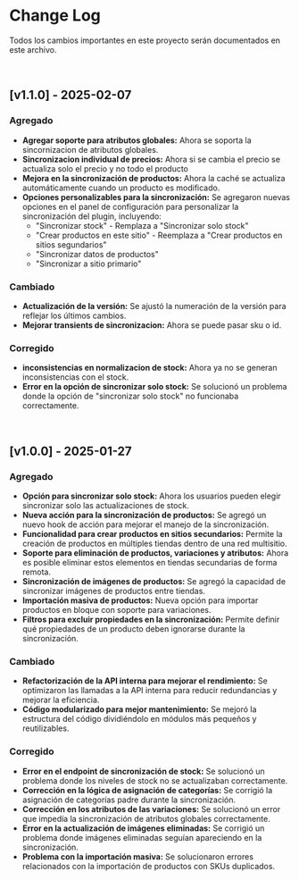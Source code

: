 # Change Log  
Todos los cambios importantes en este proyecto serán documentados en este archivo.  

<br>  

## [v1.1.0] - 2025-02-07

### **Agregado**  

- **Agregar soporte para atributos globales:** Ahora se soporta la sincornizacion de atributos globales.
- **Sincronizacion individual de precios:** Ahora si se cambia el precio se actualiza solo el precio y no todo el producto
- **Mejora en la sincronización de productos:** Ahora la caché se actualiza automáticamente cuando un producto es modificado.  
- **Opciones personalizables para la sincronización:** Se agregaron nuevas opciones en el panel de configuración para personalizar la sincronización del plugin, incluyendo:  
  - "Sincronizar stock" - Remplaza a "Sincronizar solo stock"
  - "Crear productos en este sitio" - Reemplaza a "Crear productos en sitios segundarios"
  - "Sincronizar datos de productos"  
  - "Sincronizar a sitio primario"  

### **Cambiado**  

- **Actualización de la versión:** Se ajustó la numeración de la versión para reflejar los últimos cambios.  
- **Mejorar transients de sincronizacion:** Ahora se puede pasar sku o id.

### **Corregido**  

- **inconsistencias en normalizacion de stock:** Ahora ya no se generan inconsistencias con el stock.
- **Error en la opción de sincronizar solo stock:** Se solucionó un problema donde la opción de "sincronizar solo stock" no funcionaba correctamente.  

<br>  

## [v1.0.0] - 2025-01-27  

### **Agregado**  

- **Opción para sincronizar solo stock:** Ahora los usuarios pueden elegir sincronizar solo las actualizaciones de stock.  
- **Nueva acción para la sincronización de productos:** Se agregó un nuevo hook de acción para mejorar el manejo de la sincronización.  
- **Funcionalidad para crear productos en sitios secundarios:** Permite la creación de productos en múltiples tiendas dentro de una red multisitio.  
- **Soporte para eliminación de productos, variaciones y atributos:** Ahora es posible eliminar estos elementos en tiendas secundarias de forma remota.  
- **Sincronización de imágenes de productos:** Se agregó la capacidad de sincronizar imágenes de productos entre tiendas.  
- **Importación masiva de productos:** Nueva opción para importar productos en bloque con soporte para variaciones.  
- **Filtros para excluir propiedades en la sincronización:** Permite definir qué propiedades de un producto deben ignorarse durante la sincronización.  

### **Cambiado**  

- **Refactorización de la API interna para mejorar el rendimiento:** Se optimizaron las llamadas a la API interna para reducir redundancias y mejorar la eficiencia.  
- **Código modularizado para mejor mantenimiento:** Se mejoró la estructura del código dividiéndolo en módulos más pequeños y reutilizables.  

### **Corregido**  

- **Error en el endpoint de sincronización de stock:** Se solucionó un problema donde los niveles de stock no se actualizaban correctamente.  
- **Corrección en la lógica de asignación de categorías:** Se corrigió la asignación de categorías padre durante la sincronización.  
- **Corrección en los atributos de las variaciones:** Se solucionó un error que impedía la sincronización de atributos globales correctamente.  
- **Error en la actualización de imágenes eliminadas:** Se corrigió un problema donde imágenes eliminadas seguían apareciendo en la sincronización.  
- **Problema con la importación masiva:** Se solucionaron errores relacionados con la importación de productos con SKUs duplicados.  
